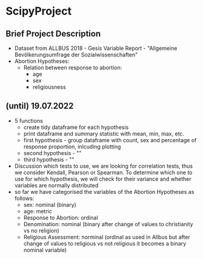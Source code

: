 # ScipyProject

## Brief Project Description

- Dataset from ALLBUS 2018 - Gesis Variable Report - "Allgemeine Bevölkerungsumfrage der Sozialwissenschaften"
- Abortion Hypotheses:
  - Relation between response to abortion:
    - age
    - sex
    - religiousness


## (until) 19.07.2022
- 5 functions
  - create tidy dataframe for each hypothesis
  - print dataframe and summary statistic with mean, min, max, etc.
  - first hypothesis - group dataframe with count, sex and percentage of response proportion, inlcuding plotting
  - second hypothesis - ""
  - third hypothesis - ""
- Discussion which tests to use, we are looking for correlation tests, thus we consider Kendall, Pearson or Spearman. To determine which one to use for which hypothesis, we will check for their variance and whether variables are normally distributed
- so far we have categorised the variables of the Abortion Hypotheses as follows:
  - sex: nominal (binary)
  - age: metric
  - Response to Abortion: ordinal
  - Denomination: nominal (binary after change of values to christianity vs no religion)
  - Religious Assessment: norminal (ordinal as used in Allbus but after change of values to religious vs not religious it becomes a binary nominal variable)
  
